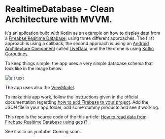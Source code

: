 # RealtimeDatabase - Clean Architecture with MVVM.

It's an aplication build with Kotlin as an example on how to display data from a [Fireabse Realtime Database](https://firebase.google.com/docs/firestore), using three different approaches. The first approach is using a callback, the second approach is using an [Android Architecture Component](https://developer.android.com/topic/libraries/architecture) called [LiveData](https://developer.android.com/topic/libraries/architecture/livedata), and the third one is using [Kotlin Coroutines](https://kotlinlang.org/docs/coroutines-overview.html).

To keep things simple, the app uses a very simple database schema that look like in the image below:

![alt text](https://i.ibb.co/syqzxcZ/1.jpg)

The app uses also the [ViewModel](https://developer.android.com/topic/libraries/architecture/viewmodel).

To make this app work, follow the instructions given in the official documentation regarding [how to add Firebase to your project](https://firebase.google.com/docs/android/setup). Add the JSON file in your app folder, add some dummy products and see it working.

This repo is the source code of the this article: [How to read data from Firebase Realtime Database using get()?](...)

See it also on youtube: Coming soon.
